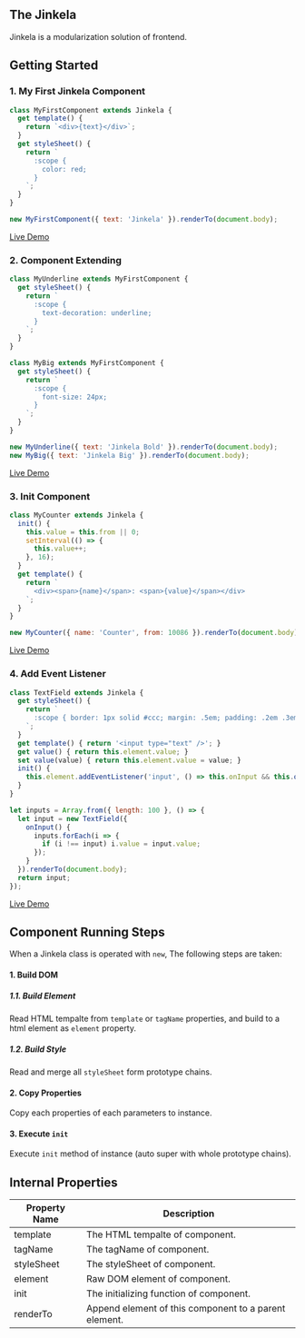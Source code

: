 ## The Jinkela

Jinkela is a modularization solution of frontend.

## Getting Started

### 1. My First Jinkela Component

```js
class MyFirstComponent extends Jinkela {
  get template() {
    return `<div>{text}</div>`;
  }
  get styleSheet() {
    return `
      :scope {
        color: red;
      }
    `;
  }
}

new MyFirstComponent({ text: 'Jinkela' }).renderTo(document.body);
```

<a href="my-first-jinkela-component.html">Live Demo</a>

### 2. Component Extending

```js
class MyUnderline extends MyFirstComponent {
  get styleSheet() {
    return `
      :scope {
        text-decoration: underline;
      }
    `;
  }
}

class MyBig extends MyFirstComponent {
  get styleSheet() {
    return `
      :scope {
        font-size: 24px;
      }
    `;
  }
}

new MyUnderline({ text: 'Jinkela Bold' }).renderTo(document.body);
new MyBig({ text: 'Jinkela Big' }).renderTo(document.body);
```

<a href="component-extending.html">Live Demo</a>

### 3. Init Component

```js
class MyCounter extends Jinkela {
  init() {
    this.value = this.from || 0;
    setInterval(() => {
      this.value++; 
    }, 16);
  }
  get template() {
    return `
      <div><span>{name}</span>: <span>{value}</span></div>
    `;
  }
}

new MyCounter({ name: 'Counter', from: 10086 }).renderTo(document.body);
```

<a href="init-component.html">Live Demo</a>

### 4. Add Event Listener

```js
class TextField extends Jinkela {
  get styleSheet() {
    return `
      :scope { border: 1px solid #ccc; margin: .5em; padding: .2em .3em; }
    `;
  }
  get template() { return '<input type="text" />'; }
  get value() { return this.element.value; }
  set value(value) { return this.element.value = value; }
  init() {
    this.element.addEventListener('input', () => this.onInput && this.onInput());
  }
}

let inputs = Array.from({ length: 100 }, () => {
  let input = new TextField({
    onInput() {
      inputs.forEach(i => {
        if (i !== input) i.value = input.value;
      });
    }
  }).renderTo(document.body);
  return input;
});
```

<a href="add-event-listener.html">Live Demo</a>

## Component Running Steps

When a Jinkela class is operated with `new`, The following steps are taken:

#### 1. Build DOM

##### 1.1. Build Element

Read HTML tempalte from `template` or `tagName` properties, and build to a html element as `element` property.

##### 1.2. Build Style

Read and merge all `styleSheet` form prototype chains.

#### 2. Copy Properties

Copy each properties of each parameters to instance.

#### 3. Execute `init`

Execute `init` method of instance (auto super with whole prototype chains).

## Internal Properties

| Property Name | Description                                           |
| ------------- | ----------------------------------------------------  |
| template      | The HTML tempalte of component.                       |
| tagName       | The tagName of component.                             |
| styleSheet    | The styleSheet of component.                          |
| element       | Raw DOM element of component.                         |
| init          | The initializing function of component.               |
| renderTo      | Append element of this component to a parent element. |

